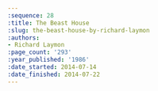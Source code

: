 ```yaml
---
:sequence: 28
:title: The Beast House
:slug: the-beast-house-by-richard-laymon
:authors:
- Richard Laymon
:page_count: '293'
:year_published: '1986'
:date_started: 2014-07-14
:date_finished: 2014-07-22
---
```

